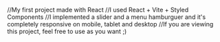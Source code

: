 //My first project made with React
//I used React + Vite + Styled Components
//I implemented a slider and a menu hamburguer and it's completely responsive on mobile, tablet and desktop
//If you are viewing this project, feel free to use as you want ;)